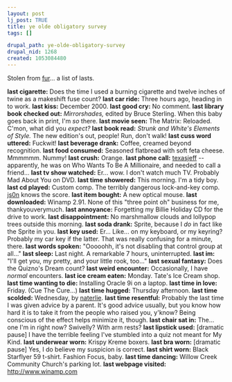 ```yaml
--- 
layout: post
lj_post: TRUE
title: ye olde obligatory survey
tags: []

drupal_path: ye-olde-obligatory-survey
drupal_nid: 1268
created: 1053084480
---
```

Stolen from <a href="http://fur.livejournal.com">fur</a>... a list of lasts.

<b>last cigarette:</b> Does the time I used a burning cigarette and twelve inches of twine as a makeshift fuse count?
<b>last car ride:</b> Three hours ago, heading in to work.
<b>last kiss:</b> December 2000.<!--break-->
<b>last good cry:</b> No comment.
<b>last library book checked out:</b> <i>Mirrorshades,</i> edited by Bruce Sterling. When this baby goes back in print, I'm <i>so</i> there.
<b>last movie seen:</b> The Matrix: Reloaded. C'mon, what did you <i>expect?</i>
<b>last book read:</b> <i>Strunk and White's Elements of Style.</i> The new edition's out, people! Run, don't walk!
<b>last cuss word uttered:</b> Fuckwit!
<b>last beverage drank:</b> Coffee, creamed beyond recognition.
<b>last food consumed:</b> Seasoned flatbread with soft feta cheese. Mmmmmm. Nummy!
<b>last crush:</b> Orange.
<b>last phone call:</b> <a href="http://texasjeff.livejournal.com">texasjeff</a> -- apparently, he was on Who Wants To Be A Millionaire, and needed to call a friend...
<b>last tv show watched:</b> Er... wow. I don't watch much TV. Probably Mad About You on DVD.
<b>last time showered:</b> This morning. I'm a tidy boy.
<b>last cd played:</b> Custom comp. The terribly dangerous lock-and-key comp. <a href="http://js0n.livejournal.com">js0n</a> knows the score.
<b>last item bought:</b> A new optical mouse.
<b>last downloaded:</b> Winamp 2.91. None of this "three point oh" business for me, thankyouverymuch.
<b>last annoyance:</b> Forgetting my Billie Holiday CD for the drive to work.
<b>last disappointment:</b> No marshmallow clouds and lollypop trees outside this morning.
<b>last soda drank:</b> Sprite, because I <i>do</i> in fact like the Sprite in you.
<b>last key used:</b> Er... Like... on my keyboard, or my keyring? Probably my car key if the latter. That was really confusing for a minute, there.
<b>last words spoken:</b> "Ooooohh, it's not disabling that control group at all..."
<b>last sleep:</b> Last night. A remarkable 7 hours, uninterrupted.
<b>last im:</b> "I'll get you, my pretty, and your little rook, too..."
<b>last sexual fantasy:</b> Does the Quizno's Dream count?
<b>last weird encounter:</b> Occasionally, I have <i>normal</i> encounters.
<b>last ice cream eaten:</b> Monday. Tate's Ice Cream shop. 
<b>last time wanting to die:</b> Installing Oracle 9i on a laptop.
<b>last time in love:</b> Friday. (Cue The Cure...)
<b>last time hugged:</b> Thursday afternoon.
<b>last time scolded:</b> Wednesday, by <a href="http://naterlie.livejournal.com">naterlie</a>.
<b>last time resentful:</b> Probably the last time I was given advice by a parent. It's good advice usually, but you know how hard it is to take it from the people who raised you, y'know? Being conscious of the effect helps minimize it, though.
<b>last chair sat in:</b> The... one I'm in right now? Swivelly? With arm rests?
<b>last lipstick used:</b> [dramatic pause] I have the terrible feeling I've stumbled into a quiz not meant for My Kind.
<b>last underwear worn:</b> Krispy Kreme boxers.
<b>last bra worn:</b> [dramatic pause] Yes, I do believe my suspicion is correct.
<b>last shirt worn:</b> Black Starflyer 59 t-shirt. Fashion Focus, baby.
<b>last time dancing:</b> Willow Creek Community Church's parking lot.
<b>last webpage visited:</b> http://www.winamp.com
